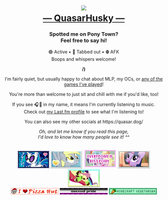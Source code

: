 <div align="center">
  <h1>
    <a href="https://quasar.dog">
      <img src="https://quasarhusky.uk/socials/quasar-pizza.png" style="width: 300px;"><br>
      ― QuasarHusky ―
    </a>
  </h1>
</div>

<h3 align="center">Spotted me on Pony Town?<br>Feel free to say hi!</h3>
<p align="center">🟢 Active • 🌙 Tabbed out • ⛔ AFK<br>Boops and whispers welcome!</p>
<p align="center"><b>/)</b></p>
<p align="center">I'm fairly quiet, but usually happy to chat about MLP, my OCs, or <a href="https://quasar.dog/steam">any of the games I've played</a>!</p>
<p align="center">You're more than welcome to just sit and chill with me if you'd like, too!</p>
<p align="center">If you see 🎧🎵 in my name, it means I'm currently listening to music.<br>Check out <a href="https://quasar.dog/lastfm">my Last.fm profile</a> to see what I'm listening to!</p>
<p align="center">You can also see my other socials at https://quasar.dog/</p>
<p align="center"><i>Oh, and let me know if you read this page,<br>I'd love to know how many people see it! ^^</i></p>

<h2></h2>

<div align="center">
  <img src="https://github.com/QuasarHusky/QuasarHusky/blob/main/Assets/Stamps/vinyl-scratch.png?raw=true">
  <img src="https://github.com/QuasarHusky/QuasarHusky/blob/main/Assets/Stamps/derpy.png?raw=true">
  <img src="https://github.com/QuasarHusky/QuasarHusky/blob/main/Assets/Stamps/everypony-best-pony.gif?raw=true">
  <img src="https://github.com/QuasarHusky/QuasarHusky/blob/main/Assets/Stamps/mlp-mane-six.gif?raw=true">
  <img src="https://github.com/QuasarHusky/QuasarHusky/blob/main/Assets/Stamps/antonymph.gif?raw=true">
</div>

<div align="center">
  <img src="https://github.com/QuasarHusky/QuasarHusky/blob/main/Assets/Blinkies/i-heart-pizza-hut.gif?raw=true">
  <img src="https://github.com/QuasarHusky/QuasarHusky/blob/main/Assets/Blinkies/asexual-pride.gif?raw=true">
  <img src="https://github.com/QuasarHusky/QuasarHusky/blob/main/Assets/Blinkies/minecraft-vegetarian.gif?raw=true">
</div>
